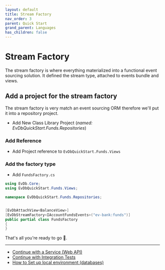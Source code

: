 ```yaml
---
layout: default
title: Stream Factory
nav_order: 3
parent: Quick Start
grand_parent: Languages
has_children: false
---
```


# Stream Factory

The stream factory is where everything materialized into a functional event sourcing solution.
It defined the stream type, attached to events bundle and views.

## Add a project for the stream factory

The stream factory is very match an event sourcing ORM therefore we'll put it into a repository project.

- Add New Class Library Project (_named: EvDbQuickStart.Funds.Repositories_)

### Add Reference

- Add Project reference to `EvDbQuickStart.Funds.Views`

### Add the factory type

- Add `FundsFactory.cs`

```cs
using EvDb.Core;
using EvDbQuickStart.Funds.Views;

namespace EvDbQuickStart.Funds.Repositories;


[EvDbAttachView<BalanceView>]
[EvDbStreamFactory<IAccountFundsEvents>("ev-bank:funds")]
public partial class FundsFactory
{
}
```

That's all you're ready to go 🚀.

---

- [Continue with a Service (Web API)](web-api)
- [Continue with Integration Tests](tests)
- [How to Set up local environment (databases)](docker-compose-dbs)
